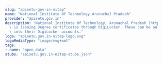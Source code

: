 ```yaml
---
slug: "apisetu-gov-in-nitap"
name: "National Institute Of Technology Arunachal Pradesh"
provider: "apisetu.gov.in"
description: "National Institute Of Technology, Arunachal Pradesh (http://www.nitap.ac.in/)\
  \ is issuing Degree certificates through DigiLocker. These can be pulled by students\
  \ into their DigiLocker accounts."
logo: "apisetu.gov.in-nitap-logo.svg"
logoMediaType: "image/svg+xml"
tags:
- name: "open_data"
stubs: "apisetu.gov.in-nitap-stubs.json"
---
```

